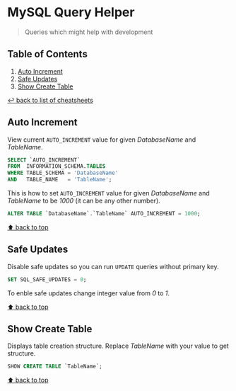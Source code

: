 # MySQL Query Helper
> Queries which might help with development

## Table of Contents

1. [Auto Increment](#auto_increment)
1. [Safe Updates](#safe-updates)
1. [Show Create Table](#show-create-table)

[↩ back to list of cheatsheets](README.md#list-of-cheatsheets)

## Auto Increment

View current `AUTO_INCREMENT` value for given *DatabaseName* and *TableName*. 

```sql
SELECT `AUTO_INCREMENT`
FROM  INFORMATION_SCHEMA.TABLES
WHERE TABLE_SCHEMA = 'DatabaseName'
AND   TABLE_NAME   = 'TableName';
```

This is how to set `AUTO_INCREMENT` value for given *DatabaseName* and *TableName* to be *1000* (it can be any other number). 

```sql
ALTER TABLE `DatabaseName`.`TableName` AUTO_INCREMENT = 1000;
```

[⬆ back to top](#table-of-contents)

## Safe Updates

Disable safe updates so you can run `UPDATE` queries without primary key. 

```sql
SET SQL_SAFE_UPDATES = 0;
```

To enble safe updates change integer value from *0* to *1*. 

[⬆ back to top](#table-of-contents)

## Show Create Table

Displays table creation structure. Replace *TableName* with your value to get structure.

```sql
SHOW CREATE TABLE `TableName`;
```

[⬆ back to top](#table-of-contents)
